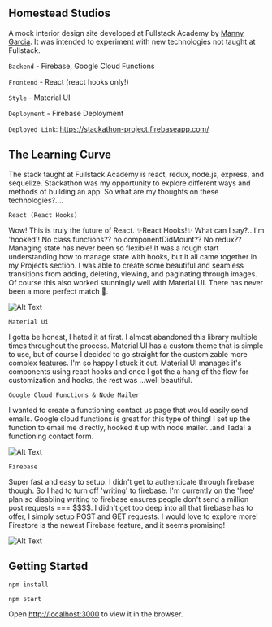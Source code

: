 ## Homestead Studios

A mock interior design site developed at Fullstack Academy by [Manny Garcia](https://github.com/mannyxgarcia). It was intended to experiment with new technologies not taught at Fullstack.

`Backend` - Firebase, Google Cloud Functions

`Frontend` - React (react hooks only!)

`Style` - Material UI

`Deployment` - Firebase Deployment

`Deployed Link`: https://stackathon-project.firebaseapp.com/

## The Learning Curve

The stack taught at Fullstack Academy is react, redux, node.js, express, and sequelize. Stackathon was my opportunity to explore different ways and methods of building an app. So what are my thoughts on these technologies?....

`React (React Hooks)`

Wow! This is truly the future of React. ✨React Hooks!✨ What can I say?...I'm 'hooked'! No class functions?? no componentDidMount?? No redux?? Managing state has never been so flexible! It was a rough start understanding how to manage state with hooks, but it all came together in my Projects section. I was able to create some beautiful and seamless transitions from adding, deleting, viewing, and paginating through images. Of course this also worked stunningly well with Material UI. There has never been a more perfect match 💍.

![Alt Text](https://media.giphy.com/media/YkJDC239w9w8vWZmtC/giphy.gif)

`Material Ui`

I gotta be honest, I hated it at first. I almost abandoned this library multiple times throughout the process. Material UI has a custom theme that is simple to use, but of course I decided to go straight for the customizable more complex features. I'm so happy I stuck it out. Material UI manages it's components using react hooks and once I got the a hang of the flow for customization and hooks, the rest was ...well beautiful.

`Google Cloud Functions & Node Mailer`

I wanted to create a functioning contact us page that would easily send emails. Google cloud functions is great for this type of thing! I set up the function to email me directly, hooked it up with node mailer...and Tada! a functioning contact form.

![Alt Text](https://media.giphy.com/media/kaCBHFaZQq2io5dyWC/giphy.gif)

`Firebase`

Super fast and easy to setup. I didn't get to authenticate through firebase though. So I had to turn off 'writing' to firebase. I'm currently on the 'free' plan so disabling writing to firebase ensures people don't send a million post requests === \$\$\$\$. I didn't get too deep into all that firebase has to offer, I simply setup POST and GET requests. I would love to explore more! Firestore is the newest Firebase feature, and it seems promising!

![Alt Text](https://media.giphy.com/media/QUMIdjBb37uOvudW0A/giphy.gif)

## Getting Started

`npm install`

`npm start`

Open [http://localhost:3000](http://localhost:3000) to view it in the browser.
